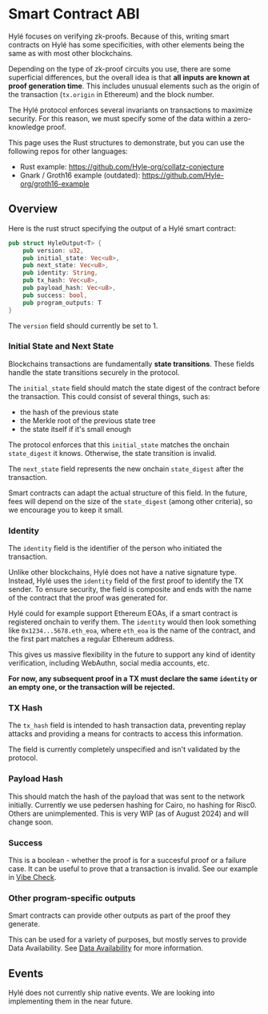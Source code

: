 # Smart Contract ABI

Hylé focuses on verifying zk-proofs. Because of this, writing smart contracts on Hylé has some specificities, with other elements being the same as with most other blockchains.

Depending on the type of zk-proof circuits you use, there are some superficial differences, but the overall idea is that **all inputs are known at proof generation time**. This includes unusual elements such as the origin of the transaction (`tx.origin` in Ethereum) and the block number.

The Hylé protocol enforces several invariants on transactions to maximize security. For this reason, we must specify some of the data within a zero-knowledge proof.

This page uses the Rust structures to demonstrate, but you can use the following repos for other languages:

- Rust example: <https://github.com/Hyle-org/collatz-conjecture>
- Gnark / Groth16 example (outdated): <https://github.com/Hyle-org/groth16-example>

## Overview

Here is the rust struct specifying the output of a Hylé smart contract:

```rust
pub struct HyleOutput<T> {
    pub version: u32,
    pub initial_state: Vec<u8>,
    pub next_state: Vec<u8>,
    pub identity: String,
    pub tx_hash: Vec<u8>,
    pub payload_hash: Vec<u8>,
    pub success: bool,
    pub program_outputs: T
}
```

The `version` field should currently be set to 1.

<!-- Inclure diagramme sur le flow d'une preuve ici -->

### Initial State and Next State

Blockchains transactions are fundamentally **state transitions**. These fields handle the state transitions securely in the protocol.

The `initial_state` field should match the state digest of the contract before the transaction. This could consist of several things, such as:

- the hash of the previous state
- the Merkle root of the previous state tree
- the state itself if it's small enough

The protocol enforces that this `initial_state` matches the onchain `state_digest` it knows. Otherwise, the state transition is invalid.

The `next_state` field represents the new onchain `state_digest` after the transaction.

Smart contracts can adapt the actual structure of this field. In the future, fees will depend on the size of the `state_digest` (among other criteria), so we encourage you to keep it small.

### Identity

The `identity` field is the identifier of the person who initiated the transaction.

Unlike other blockchains, Hylé does not have a native signature type. Instead, Hylé uses the `identity` field of the first proof to identify the TX sender.
To ensure security, the field is composite and ends with the name of the contract that the proof was generated for.

Hylé could for example support Ethereum EOAs, if a smart contract is registered onchain to verify them. The `identity` would then look something like `0x1234...5678.eth_eoa`, where `eth_eoa` is the name of the contract, and the first part matches a regular Ethereum address.

This gives us massive flexibility in the future to support any kind of identity verification, including WebAuthn, social media accounts, etc.

**For now, any subsequent proof in a TX must declare the same `identity` or an empty one, or the transaction will be rejected.**

### TX Hash

The `tx_hash` field is intended to hash transaction data, preventing replay attacks and providing a means for contracts to access this information.

The field is currently completely unspecified and isn't validated by the protocol.

### Payload Hash

This should match the hash of the payload that was sent to the network initially. Currently we use pedersen hashing for Cairo, no hashing for Risc0. Others are unimplemented.
This is very WIP (as of August 2024) and will change soon.

### Success

This is a boolean - whether the proof is for a succesful proof or a failure case. It can be useful to prove that a transaction is invalid. See our example in [Vibe Check](https://github.com/Hyle-org/vibe-check/blob/main/cairo-reco-smile/src/lib.cairo#L297).

### Other program-specific outputs

Smart contracts can provide other outputs as part of the proof they generate.

This can be used for a variety of purposes, but mostly serves to provide Data Availability. See [Data Availability](./data-availability.md) for more information.

## Events

Hylé does not currently ship native events. We are looking into implementing them in the near future.

